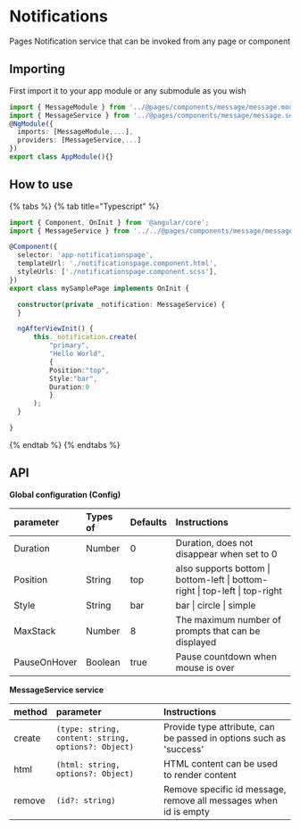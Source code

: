 # Notifications

Pages Notification service that can be invoked from any page or component

## Importing

First import it to your app module or any submodule as you wish

```typescript
import { MessageModule } from '../@pages/components/message/message.module';
import { MessageService } from '../@pages/components/message/message.service';
@NgModule({
  imports: [MessageModule,...],
  providers: [MessageService,...]
})
export class AppModule(){}
```

## How to use 

{% tabs %}
{% tab title="Typescript" %}
```typescript
import { Component, OnInit } from '@angular/core';
import { MessageService } from '../../@pages/components/message/message.service';

@Component({
  selector: 'app-notificationspage',
  templateUrl: './notificationspage.component.html',
  styleUrls: ['./notificationspage.component.scss'],
})
export class mySamplePage implements OnInit {

  constructor(private _notification: MessageService) { 
  }

  ngAfterViewInit() {
      this._notification.create(
          "primary",
          "Hello World",
          {
          Position:"top",
          Style:"bar",
          Duration:0
          }
      );
  }

}

```
{% endtab %}
{% endtabs %}

## API

**Global configuration \(Config\)**

| parameter | Types of | Defaults | Instructions |
| :--- | :--- | :--- | :--- |
| Duration | Number | 0 | Duration, does not disappear when set to 0  |
| Position | String | top |  also supports bottom \| bottom-left \| bottom-right \| top-left \| top-right |
| Style | String | bar | bar  \| circle \| simple |
| MaxStack | Number | 8 | The maximum number of prompts that can be displayed |
| PauseOnHover | Boolean | true | Pause countdown when mouse is over |

  
**MessageService service**

| method | parameter | Instructions |
| :--- | :--- | :--- |
| create | `(type: string, content: string, options?: Object)` | Provide type attribute, can be passed in options such as 'success' |
| html | `(html: string, options?: Object)` | HTML content can be used to render content |
| remove | `(id?: string)` | Remove specific id message, remove all messages when id is empty |

